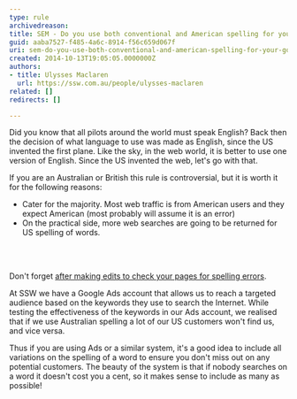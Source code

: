 ```yaml
---
type: rule
archivedreason: 
title: SEM - Do you use both conventional and American spelling for your Google Ads?
guid: aaba7527-f485-4a6c-8914-f56c659d067f
uri: sem-do-you-use-both-conventional-and-american-spelling-for-your-google-ads
created: 2014-10-13T19:05:05.0000000Z
authors:
- title: Ulysses Maclaren
  url: https://ssw.com.au/people/ulysses-maclaren
related: []
redirects: []

---
```



<p>Did you know that all pilots around the world must speak English? Back then the decision of what language to use was made as English, since the US invented the first plane. Like the sky, in the web world, it is better to use one version of English. Since the US invented the web, let's go with that.<br></p><p>If you are an Australian or British this rule is controversial, but it is worth it for the following reasons&#58;<br></p><ul><li>Cater for the majority. Most web traffic is from American users and they expect American (most probably will assume it is an error)</li>
   <li>On the practical side, more web searches are going to be returned for US spelling of words.</li></ul>
<br><excerpt class='endintro'></excerpt><br>
<p class="ssw15-rteElement-GreyBox">Don't forget&#160;<a href="http&#58;//www.ssw.com.au/ssw/Standards/Rules/RulesToBetterTechnicalDocumentation.aspx#WordSpellingAndGrammarChecker">after making edits to check your pages for spelling errors</a>.</p><p>At SSW we have a Google Ads account that allows us to reach a targeted audience based on the keywords they use to search the Internet. While testing the effectiveness of the keywords in our Ads account, we realised that if we use Australian spelling a lot of our US customers won't find us, and vice versa.</p>
<p>Thus if you are using Ads or a similar system, it's a good idea to include all variations on the spelling of a word to ensure you don't miss out on any potential customers. The beauty of the system is that if nobody searches on a word it doesn't cost you a cent, so it makes sense to include as many as possible!</p>


